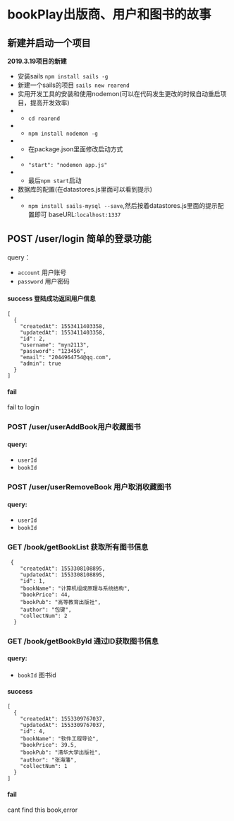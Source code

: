# bookPlay出版商、用户和图书的故事

## 新建并启动一个项目

**2019.3.19项目的新建**
- 安装sails
`npm install sails -g`
- 新建一个sails的项目
`sails new rearend`
- 实用开发工具的安装和使用nodemon(可以在代码发生更改的时候自动重启项目，提高开发效率)
- - `cd rearend`
- - `npm install nodemon -g`
- - 在package.json里面修改启动方式
- - `"start": "nodemon app.js"`
- - 最后`npm start`启动
- 数据库的配置(在datastores.js里面可以看到提示)
- - `npm install sails-mysql --save`,然后按着datastores.js里面的提示配置即可
baseURL:`localhost:1337`

## POST   /user/login  简单的登录功能
query：
- `account`  用户账号
- `password` 用户密码
#### success 登陆成功返回用户信息
```
[
  {
    "createdAt": 1553411403358,
    "updatedAt": 1553411403358,
    "id": 2,
    "username": "myn2113",
    "password": "123456",
    "email": "2044964754@qq.com",
    "admin": true
  }
]
```
#### fail
fail to login
### POST  /user/userAddBook用户收藏图书
#### query:
- `userId`
- `bookId`
### POST  /user/userRemoveBook 用户取消收藏图书
#### query:
- `userId`
- `bookId`
### GET   /book/getBookList 获取所有图书信息
```
 {
    "createdAt": 1553308108895,
    "updatedAt": 1553308108895,
    "id": 1,
    "bookName": "计算机组成原理与系统结构",
    "bookPrice": 44,
    "bookPub": "高等教育出版社",
    "author": "包键",
    "collectNum": 2
  }
```
### GET  /book/getBookById  通过ID获取图书信息

#### query:
- `bookId`  图书id
#### success
```
[
  {
    "createdAt": 1553309767037,
    "updatedAt": 1553309767037,
    "id": 4,
    "bookName": "软件工程导论",
    "bookPrice": 39.5,
    "bookPub": "清华大学出版社",
    "author": "张海藩",
    "collectNum": 1
  }
]
```
#### fail 
cant find this book,error


